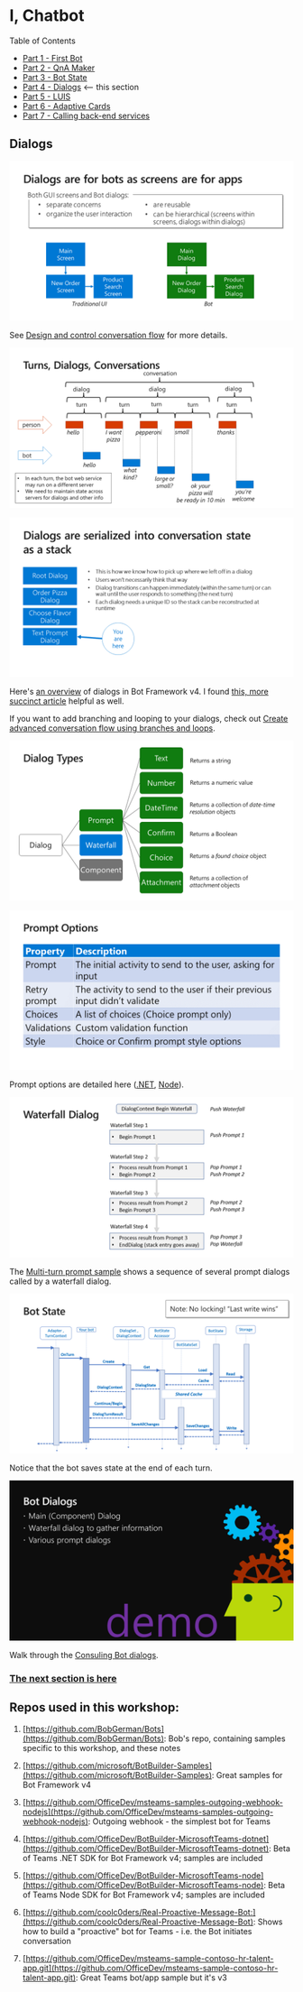 # I, Chatbot

Table of Contents

* [Part 1 - First Bot](01-FirstBot.md)
* [Part 2 - QnA Maker](02-QnAMaker.md)
* [Part 3 - Bot State](03-State.md)
* [Part 4 - Dialogs](04-Dialogs.md) <-- this section
* [Part 5 - LUIS](05-LUIS.md)
* [Part 6 - Adaptive Cards](06-AdaptiveCards.md)
* [Part 7 - Calling back-end services](07-CallingServices.md)

## Dialogs

![Slide](./Slides/Slide30.PNG)

See [Design and control conversation flow](https://docs.microsoft.com/en-us/azure/bot-service/bot-service-design-conversation-flow?view=azure-bot-service-4.0) for more details.

![Slide](./Slides/Slide31.PNG)

![Slide](./Slides/Slide32.PNG)

Here's [an overview](https://docs.microsoft.com/en-us/azure/bot-service/bot-builder-concept-dialog?view=azure-bot-service-4.0) of dialogs in Bot Framework v4. I found [this, more succinct article](https://www.brightdevelopers.com/overview-of-dialogs-for-bot-framework-v4/) helpful as well.

If you want to add branching and looping to your dialogs, check out [Create advanced conversation flow using branches and loops](https://docs.microsoft.com/en-us/azure/bot-service/bot-builder-dialog-manage-complex-conversation-flow).

![Slide](./Slides/Slide33.PNG)

![Slide](./Slides/Slide34.PNG)

Prompt options are detailed here ([.NET](https://docs.microsoft.com/en-us/dotnet/api/microsoft.bot.builder.dialogs.promptoptions), [Node](https://docs.microsoft.com/en-us/javascript/api/botbuilder-dialogs/promptoptions)).

![Slide](./Slides/Slide35.PNG)

The [Multi-turn prompt sample](https://docs.microsoft.com/en-us/azure/bot-service/bot-builder-dialog-manage-conversation-flow) shows a sequence of several prompt dialogs called by a waterfall dialog.

![Slide](./Slides/Slide36.PNG)

Notice that the bot saves state at the end of each turn.

![Slide](./Slides/Slide37.PNG)

Walk through the [Consuling Bot dialogs](../ConsultingBot/ConsultingBot/Dialogs/).

### [The next section is here](05-LUIS.md)

## Repos used in this workshop:

1. [https://github.com/BobGerman/Bots](https://github.com/BobGerman/Bots): Bob's repo, containing samples specific to this workshop, and these notes

1. [https://github.com/microsoft/BotBuilder-Samples](https://github.com/microsoft/BotBuilder-Samples): Great samples for Bot Framework v4

1. [https://github.com/OfficeDev/msteams-samples-outgoing-webhook-nodejs](https://github.com/OfficeDev/msteams-samples-outgoing-webhook-nodejs): Outgoing webhook - the simplest bot for Teams

1. [https://github.com/OfficeDev/BotBuilder-MicrosoftTeams-dotnet](https://github.com/OfficeDev/BotBuilder-MicrosoftTeams-dotnet): Beta of Teams .NET SDK for Bot Framework v4; samples are included

1. [https://github.com/OfficeDev/BotBuilder-MicrosoftTeams-node](https://github.com/OfficeDev/BotBuilder-MicrosoftTeams-node): Beta of Teams Node SDK for Bot Framework v4; samples are included

1. [https://github.com/coolc0ders/Real-Proactive-Message-Bot:](https://github.com/coolc0ders/Real-Proactive-Message-Bot): Shows how to build a "proactive" bot for Teams - i.e. the Bot initiates conversation

1. [https://github.com/OfficeDev/msteams-sample-contoso-hr-talent-app.git](https://github.com/OfficeDev/msteams-sample-contoso-hr-talent-app.git): Great Teams bot/app sample but it's v3

